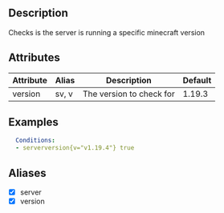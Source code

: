 ## Description
Checks is the server is running a specific minecraft version


## Attributes

| Attribute | Alias       | Description                                                        | Default |
|-----------|-------------|--------------------------------------------------------------------|---------|
| version   | sv, v       | The version to check for                                           | 1.19.3  |


## Examples
```yaml
  Conditions:
  - serverversion{v="v1.19.4"} true
```

## Aliases
- [x] server
- [x] version